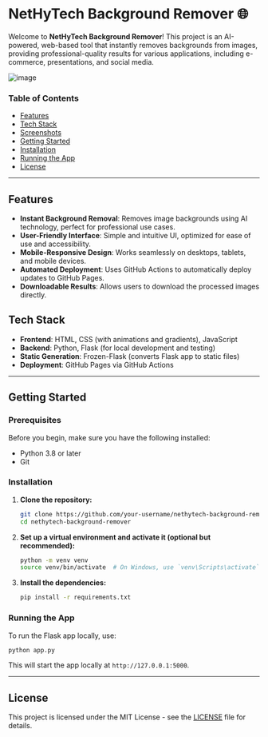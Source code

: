 # NetHyTech Background Remover 🌐

Welcome to **NetHyTech Background Remover**! This project is an AI-powered, web-based tool that instantly removes backgrounds from images, providing professional-quality results for various applications, including e-commerce, presentations, and social media.

![image](https://github.com/user-attachments/assets/39765d23-f393-488c-9b16-bca76afa0f77)


### Table of Contents
- [Features](#features)
- [Tech Stack](#tech-stack)
- [Screenshots](#screenshots)
- [Getting Started](#getting-started)
- [Installation](#installation)
- [Running the App](#running-the-app)
- [License](#license)

---

## Features

- **Instant Background Removal**: Removes image backgrounds using AI technology, perfect for professional use cases.
- **User-Friendly Interface**: Simple and intuitive UI, optimized for ease of use and accessibility.
- **Mobile-Responsive Design**: Works seamlessly on desktops, tablets, and mobile devices.
- **Automated Deployment**: Uses GitHub Actions to automatically deploy updates to GitHub Pages.
- **Downloadable Results**: Allows users to download the processed images directly.

## Tech Stack

- **Frontend**: HTML, CSS (with animations and gradients), JavaScript
- **Backend**: Python, Flask (for local development and testing)
- **Static Generation**: Frozen-Flask (converts Flask app to static files)
- **Deployment**: GitHub Pages via GitHub Actions

---

## Getting Started

### Prerequisites

Before you begin, make sure you have the following installed:

- Python 3.8 or later
- Git

### Installation

1. **Clone the repository:**
   ```bash
   git clone https://github.com/your-username/nethytech-background-remover.git
   cd nethytech-background-remover
   ```

2. **Set up a virtual environment and activate it (optional but recommended):**
   ```bash
   python -m venv venv
   source venv/bin/activate  # On Windows, use `venv\Scripts\activate`
   ```

3. **Install the dependencies:**
   ```bash
   pip install -r requirements.txt
   ```

### Running the App

To run the Flask app locally, use:

```bash
python app.py
```

This will start the app locally at `http://127.0.0.1:5000`.

---
## License

This project is licensed under the MIT License - see the [LICENSE](LICENSE) file for details.

